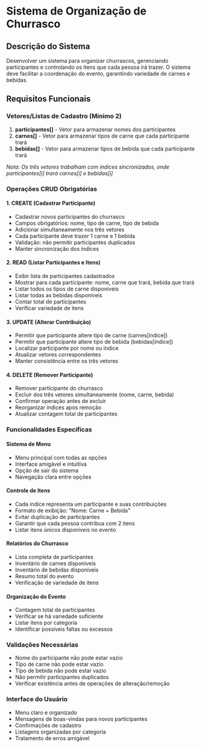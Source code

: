 # Sistema de Organização de Churrasco

## Descrição do Sistema
Desenvolver um sistema para organizar churrascos, gerenciando participantes e controlando os itens que cada pessoa irá trazer. O sistema deve facilitar a coordenação do evento, garantindo variedade de carnes e bebidas.

## Requisitos Funcionais

### Vetores/Listas de Cadastro (Mínimo 2)
1. **participantes[]** - Vetor para armazenar nomes dos participantes
2. **carnes[]** - Vetor para armazenar tipos de carne que cada participante trará
3. **bebidas[]** - Vetor para armazenar tipos de bebida que cada participante trará

*Nota: Os três vetores trabalham com índices sincronizados, onde participantes[i] trará carnes[i] e bebidas[i]*

### Operações CRUD Obrigatórias

#### 1. CREATE (Cadastrar Participante)
- Cadastrar novos participantes do churrasco
- Campos obrigatórios: nome, tipo de carne, tipo de bebida
- Adicionar simultaneamente nos três vetores
- Cada participante deve trazer 1 carne e 1 bebida
- Validação: não permitir participantes duplicados
- Manter sincronização dos índices

#### 2. READ (Listar Participantes e Itens)
- Exibir lista de participantes cadastrados
- Mostrar para cada participante: nome, carne que trará, bebida que trará
- Listar todos os tipos de carne disponíveis
- Listar todas as bebidas disponíveis
- Contar total de participantes
- Verificar variedade de itens

#### 3. UPDATE (Alterar Contribuição)
- Permitir que participante altere tipo de carne (carnes[índice])
- Permitir que participante altere tipo de bebida (bebidas[índice])
- Localizar participante por nome ou índice
- Atualizar vetores correspondentes
- Manter consistência entre os três vetores

#### 4. DELETE (Remover Participante)
- Remover participante do churrasco
- Excluir dos três vetores simultaneamente (nome, carne, bebida)
- Confirmar operação antes de excluir
- Reorganizar índices após remoção
- Atualizar contagem total de participantes

### Funcionalidades Específicas

#### Sistema de Menu
- Menu principal com todas as opções
- Interface amigável e intuitiva
- Opção de sair do sistema
- Navegação clara entre opções

#### Controle de Itens
- Cada índice representa um participante e suas contribuições
- Formato de exibição: "Nome: Carne + Bebida"
- Evitar duplicação de participantes
- Garantir que cada pessoa contribua com 2 itens
- Listar itens únicos disponíveis no evento

#### Relatórios do Churrasco
- Lista completa de participantes
- Inventário de carnes disponíveis
- Inventário de bebidas disponíveis
- Resumo total do evento
- Verificação de variedade de itens

#### Organização do Evento
- Contagem total de participantes
- Verificar se há variedade suficiente
- Listar itens por categoria
- Identificar possíveis faltas ou excessos

### Validações Necessárias
- Nome do participante não pode estar vazio
- Tipo de carne não pode estar vazio
- Tipo de bebida não pode estar vazio
- Não permitir participantes duplicados
- Verificar existência antes de operações de alteração/remoção

### Interface do Usuário
- Menu claro e organizado
- Mensagens de boas-vindas para novos participantes
- Confirmações de cadastro
- Listagens organizadas por categoria
- Tratamento de erros amigável

